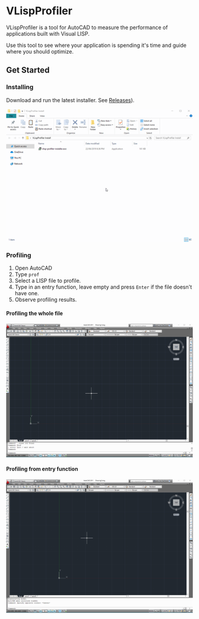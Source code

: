 # VLispProfiler

VLispProfiler is a tool for AutoCAD to measure the
performance of applications built with Visual LISP.

Use this tool to see where your application is spending
it's time and guide where you should optimize.

## Get Started

### Installing
Download and run the latest installer. See [Releases](https://github.com/talanc/vlisp-profiler/releases)).

![Install](docs/vlisp-profiler-install.gif)

### Profiling
1. Open AutoCAD
2. Type `prof`
3. Select a LISP file to profile.
4. Type in an entry function, leave empty and press `Enter` if the file doesn't have one.
5. Observe profiling results.

#### Profiling the whole file
![Profile file](docs/vlisp-profiler-run-file.gif)

#### Profiling from entry function
![Profile function](docs/vlisp-profiler-run-func.gif)
